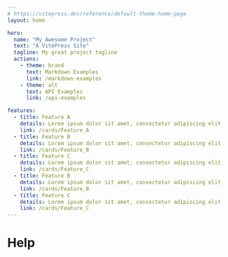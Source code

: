 ```yaml
---
# https://vitepress.dev/reference/default-theme-home-page
layout: home

hero:
  name: "My Awesome Project"
  text: "A VitePress Site"
  tagline: My great project tagline
  actions:
    - theme: brand
      text: Markdown Examples
      link: /markdown-examples
    - theme: alt
      text: API Examples
      link: /api-examples

features:
  - title: Feature A
    details: Lorem ipsum dolor sit amet, consectetur adipiscing elit
    link: /cards/Feature_A
  - title: Feature B
    details: Lorem ipsum dolor sit amet, consectetur adipiscing elit
    link: /cards/Feature_B
  - title: Feature C
    details: Lorem ipsum dolor sit amet, consectetur adipiscing elit
    link: /cards/Feature_C
  - title: Feature B
    details: Lorem ipsum dolor sit amet, consectetur adipiscing elit
    link: /cards/Feature_B
  - title: Feature C
    details: Lorem ipsum dolor sit amet, consectetur adipiscing elit
    link: /cards/Feature_C
---
```


# Help